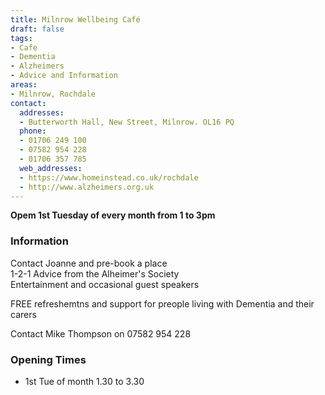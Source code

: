 ```yaml
---
title: Milnrow Wellbeing Café
draft: false
tags:
- Cafe
- Dementia
- Alzheimers
- Advice and Information
areas:
- Milnrow, Rochdale
contact:
  addresses:
  - Butterworth Hall, New Street, Milnrow. OL16 PQ
  phone:
  - 01706 249 100
  - 07582 954 228
  - 01706 357 785
  web_addresses:
  - https://www.homeinstead.co.uk/rochdale
  - http://www.alzheimers.org.uk
---
```


**Opem 1st Tuesday of every month from 1 to 3pm** 
### Information
Contact Joanne and pre-book a place  
1-2-1  Advice from the Alheimer's Society  
Entertainment and occasional guest speakers  

FREE refreshemtns and support for preople living with Dementia and their carers  

Contact Mike Thompson on 07582 954 228

### Opening Times
* 1st Tue of month 1.30 to 3.30

